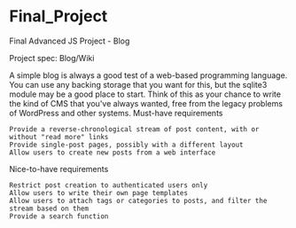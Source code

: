 # Final_Project
Final Advanced JS Project - Blog

Project spec: Blog/Wiki

A simple blog is always a good test of a web-based programming language. You can use any backing storage that you want for this, but the sqlite3 module may be a good place to start. Think of this as your chance to write the kind of CMS that you've always wanted, free from the legacy problems of WordPress and other systems.
Must-have requirements

    Provide a reverse-chronological stream of post content, with or without "read more" links
    Provide single-post pages, possibly with a different layout
    Allow users to create new posts from a web interface

Nice-to-have requirements

    Restrict post creation to authenticated users only
    Allow users to write their own page templates
    Allow users to attach tags or categories to posts, and filter the stream based on them
    Provide a search function

